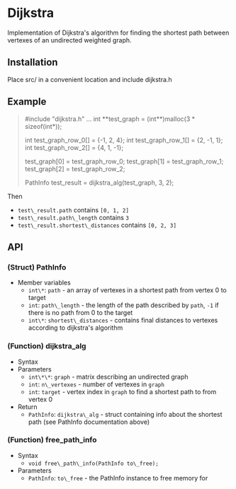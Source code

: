 # Dijkstra

Implementation of Dijkstra's algorithm for finding the shortest path between
vertexes of an undirected weighted graph.

## Installation

Place src/ in a convenient location and include dijkstra.h

## Example

> #include "dijkstra.h"
> ...
> int \*\*test\_graph = (int\*\*)malloc(3 \* sizeof(int\*));
> 
> int test\_graph\_row\_0[] = {-1, 2, 4};
> int test\_graph\_row\_1[] = {2, -1, 1};
> int test\_graph\_row\_2[] = {4, 1, -1};
> 
> test\_graph[0] = test\_graph\_row\_0;
> test\_graph[1] = test\_graph\_row\_1;
> test\_graph[2] = test\_graph\_row\_2;
> 
> PathInfo test\_result = dijkstra\_alg(test\_graph, 3, 2);

Then 
* `test\_result.path` contains
	`[0, 1, 2]`
* `test\_result.path\_length` contains
	`3`
* `test\_result.shortest\_distances` contains 
	`[0, 2, 3]`

## API

### (Struct) PathInfo

* Member variables
	* `int\*`: `path` - an array of vertexes in a shortest path from vertex 0 to target
	* `int`: `path\_length` - the length of the path described by `path`, `-1` if there is no path from 0 to the target
	* `int\*`: `shortest\_distances` - contains final distances to vertexes according to dijkstra's algorithm

### (Function) dijkstra\_alg

* Syntax
* Parameters
	* `int\*\*`: `graph` - matrix describing an undirected graph
	* `int`: `n\_vertexes` - number of vertexes in `graph`
	* `int`: `target` - vertex index in `graph` to find a shortest path to from vertex 0
* Return
	* `PathInfo`: `dijkstra\_alg` - struct containing info about the shortest path (see PathInfo documentation above)

### (Function) free\_path\_info

* Syntax
	* `void free\_path\_info(PathInfo to\_free);`
* Parameters
	* `PathInfo`: `to\_free` - the PathInfo instance to free memory for
